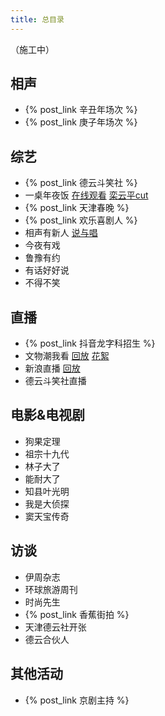 ```yaml
---
title: 总目录
---
```

（施工中）
## 相声
+ {% post_link 辛丑年场次 %}
+ {% post_link 庚子年场次 %}

## 综艺
+ {% post_link 德云斗笑社 %}
+ 一桌年夜饭 [在线观看]() [栾云平cut]()
+ {% post_link 天津春晚 %}
+ {% post_link 欢乐喜剧人 %}
+ 相声有新人 [说与唱]() 
+ 今夜有戏
+ 鲁豫有约 
+ 有话好好说
+ 不得不笑


## 直播
+ {% post_link 抖音龙字科招生 %}
+ 文物潮我看 [回放]() [花絮]()
+ 新浪直播 [回放]() 
+ 德云斗笑社直播

## 电影&电视剧
+ 狗果定理
+ 祖宗十九代
+ 林子大了
+ 能耐大了
+ 知县叶光明
+ 我是大侦探
+ 窦天宝传奇

## 访谈
+ 伊周杂志
+ 环球旅游周刊
+ 时尚先生
+ {% post_link 香蕉街拍 %}
+ 天津德云社开张
+ 德云合伙人

## 其他活动
+ {% post_link 京剧主持 %}

